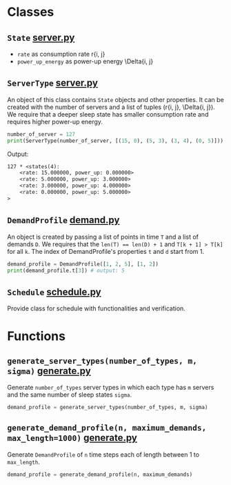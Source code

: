 # Classes
## `State` [server.py](server.py)
* `rate` as consumption rate r{i, j}
* `power_up_energy` as power-up energy \Delta{i, j}

## `ServerType` [server.py](server.py)
An object of this class contains `State` objects and other properties. It can be created with the number of servers and a list of tuples (r{i, j}, \Delta{i, j}). We require that a deeper sleep state has smaller consumption rate and requires higher power-up energy.
```python
number_of_server = 127
print(ServerType(number_of_server, [(15, 0), (5, 3), (3, 4), (0, 5)]))
```
Output:
```txt
127 * <states(4):
    <rate: 15.000000, power_up: 0.000000>
    <rate: 5.000000, power_up: 3.000000>
    <rate: 3.000000, power_up: 4.000000>
    <rate: 0.000000, power_up: 5.000000>
>
```

## `DemandProfile` [demand.py](demand.py)
An object is created by passing a list of points in time `T` and a list of demands `D`. We requires that the `len(T) == len(D) + 1` and `T[k + 1] > T[k]` for all `k`. The index of DemandProfile's properties `t` and `d` start from 1.

```python
demand_profile = DemandProfile([1, 2, 5], [1, 2])
print(demand_profile.t[3]) # output: 5
```

## `Schedule` [schedule.py](schedule.py)
Provide class for schedule with functionalities and verification.

# Functions
## `generate_server_types(number_of_types, m, sigma)` [generate.py](generate.py)
Generate `number_of_types` server types in which each type has `m` servers and the same number of sleep states `sigma`.
```python
demand_profile = generate_server_types(number_of_types, m, sigma)
```

## `generate_demand_profile(n, maximum_demands, max_length=1000)` [generate.py](generate.py)
Generate `DemandProfile` of `n` time steps each of length between 1 to `max_length`.
```python
demand_profile = generate_demand_profile(n, maximum_demands)
```
